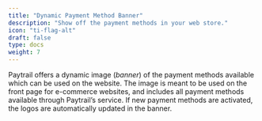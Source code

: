 ```yaml
---
title: "Dynamic Payment Method Banner"
description: "Show off the payment methods in your web store."
icon: "ti-flag-alt"
draft: false
type: docs
weight: 7
---
```


Paytrail offers a dynamic image (_banner_) of the payment methods available which can be used on the website. The image is meant to be used on the front page for e-commerce websites, and includes all payment methods available through Paytrail’s service. If new payment methods are activated, the logos are automatically updated in the banner.
